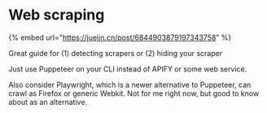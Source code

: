 # Web scraping

{% embed url="https://juejin.cn/post/6844903879197343758" %}

Great guide for \(1\) detecting scrapers or \(2\) hiding your scraper



Just use Puppeteer on your CLI instead of APIFY or some web service.

Also consider Playwright, which is a newer alternative to Puppeteer, can crawl as Firefox or generic Webkit. Not for me right now, but good to know about as an alternative.



